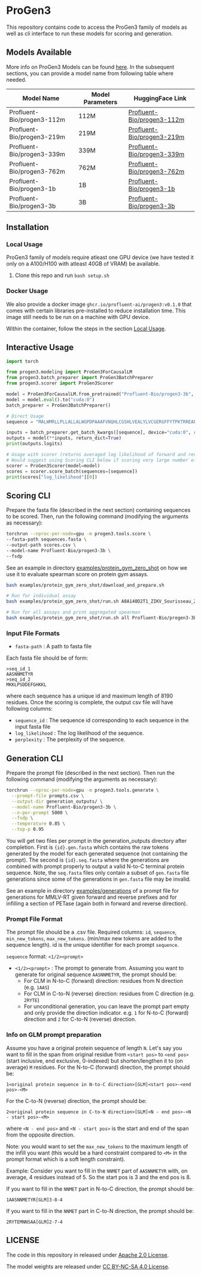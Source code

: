 # ProGen3

This repository contains code to access the ProGen3 family of models as well as cli interface to run these models for scoring and generation.

## Models Available

More info on ProGen3 Models can be found [here](https://profluent.bio/showcase/progen3). In the subsequent sections, you can provide a model name from following table where needed.

| Model Name                 | Model Parameters | HuggingFace Link                                                                |
| -------------------------- | ---------------- | ------------------------------------------------------------------------------- |
| Profluent-Bio/progen3-112m | 112M             | [Profluent-Bio/progen3-112m](https://huggingface.co/Profluent-Bio/progen3-112m) |
| Profluent-Bio/progen3-219m | 219M             | [Profluent-Bio/progen3-219m](https://huggingface.co/Profluent-Bio/progen3-219m) |
| Profluent-Bio/progen3-339m | 339M             | [Profluent-Bio/progen3-339m](https://huggingface.co/Profluent-Bio/progen3-339m) |
| Profluent-Bio/progen3-762m | 762M             | [Profluent-Bio/progen3-762m](https://huggingface.co/Profluent-Bio/progen3-762m) |
| Profluent-Bio/progen3-1b   | 1B               | [Profluent-Bio/progen3-1b](https://huggingface.co/Profluent-Bio/progen3-1b)     |
| Profluent-Bio/progen3-3b   | 3B               | [Profluent-Bio/progen3-3b](https://huggingface.co/Profluent-Bio/progen3-3b)     |

## Installation

### Local Usage

ProGen3 family of models require atleast one GPU device (we have tested it only on a A100/H100 with atleast 40GB of VRAM) be available.

1. Clone this repo and run `bash setup.sh`

### Docker Usage

We also provide a docker image `ghcr.io/profluent-ai/progen3:v0.1.0` that comes with certain libraries pre-installed to reduce installation time. This image still needs to be run on a machine with GPU device.

Within the container, follow the steps in the section [Local Usage](#local-usage).

## Interactive Usage

```python
import torch

from progen3.modeling import ProGen3ForCausalLM
from progen3.batch_preparer import ProGen3BatchPreparer
from progen3.scorer import ProGen3Scorer

model = ProGen3ForCausalLM.from_pretrained("Profluent-Bio/progen3-3b", torch_dtype=torch.bfloat16)
model = model.eval().to("cuda:0")
batch_preparer = ProGen3BatchPreparer()

# Direct Usage
sequence = "MALWMRLLPLLALLALWGPDPAAAFVNQHLCGSHLVEALYLVCGERGFFYTPKTRREAEDLQVGQVELGGGPGAGSLQPLALEGSLQKRGIVEQCCTSICSLYQLENYCN"

inputs = batch_preparer.get_batch_kwargs([sequence], device="cuda:0", reverse=False)
outputs = model(**inputs, return_dict=True)
print(outputs.logits)

# Usage with scorer (returns averaged log likelihood of forward and reverse direction)
# Would suggest using Scoring CLI below if scoring very large number of sequences
scorer = ProGen3Scorer(model=model)
scores = scorer.score_batch(sequences=[sequence])
print(scores["log_likelihood"][0])
```

## Scoring CLI

Prepare the fasta file (described in the next section) containing sequences to be scored. Then, run the following command (modifying the arguments as necessary):

```bash
torchrun --nproc-per-node=gpu -m progen3.tools.score \
--fasta-path sequences.fasta \
--output-path scores.csv \
--model-name Profluent-Bio/progen3-3b \
--fsdp
```

See an example in directory [examples/protein_gym_zero_shot](examples/protein_gym_zero_shot) on how we use it to evaluate spearman score on protein gym assays.

```bash
bash examples/protein_gym_zero_shot/download_and_prepare.sh

# Run for individual assay
bash examples/protein_gym_zero_shot/run.sh A0A140D2T1_ZIKV_Sourisseau_2019 Profluent-Bio/progen3-3b

# Run for all assays and print aggregated spearman
bash examples/protein_gym_zero_shot/run.sh all Profluent-Bio/progen3-3b
```

### Input File Formats

- `fasta-path` : A path to fasta file

Each fasta file should be of form:

```
>seq_id_1
AASNNMETYR
>seq_id_2
MKKLPSDDEFGHKKL
```

where each sequence has a unique id and maximum length of 8190 residues. Once the scoring is complete, the output csv file will have following columns:

- `sequence_id` : The sequence id corresponding to each sequence in the input fasta file
- `log_likelihood` : The log likelihood of the sequence.
- `perplexity` : The perplexity of the sequence.

## Generation CLI

Prepare the prompt file (described in the next section). Then run the following command (modifying the arguments as necessary):

```bash
torchrun --nproc-per-node=gpu -m progen3.tools.generate \
  --prompt-file prompts.csv \
  --output-dir generation_outputs/ \
  --model-name Profluent-Bio/progen3-3b \
  --n-per-prompt 5000 \
  --fsdp \
  --temperature 0.85 \
  --top-p 0.95
```

You will get two files per prompt in the generation_outputs directory after completion. First is `{id}.gen.fasta` which contains the raw tokens generated by the model for each generated sequence (not containing the prompt). The second is `{id}.seq.fasta` where the generations are combined with prompt properly to output a valid N-to-C terminal protein sequence. Note, the `seq.fasta` files only contain a subset of `gen.fasta` file generations since some of the generations in `gen.fasta` file may be invalid.

See an example in directory [examples/generations](examples/generations) of a prompt file for generations for MMLV-RT given forward and reverse prefixes and for infilling a section of PETase (again both in forward and reverse direction).

### Prompt File Format

The prompt file should be a .csv file. Required columns: `id`, `sequence`, `min_new_tokens`, `max_new_tokens`. (min/max new tokens are added to the sequence length). id is the unique identifier for each prompt `sequence`.

`sequence` format: `<1/2><prompt>`

- `<1/2><prompt>` : The prompt to generate from. Assuming you want to generate for original sequence `AASNNMETYR`, the prompt should be:
  - For CLM in N-to-C (forward) direction: residues from N direction (e.g. `1AAS`)
  - For CLM in C-to-N (reverse) direction: residues from C direction (e.g. `2RYTE`)
  - For unconditional generation, you can leave the prompt part empty and only provide the direction indicator. e.g. `1` for N-to-C (forward) direction and `2` for C-to-N (reverse) direction.

### Info on GLM prompt preparation

Assume you have a original protein sequence of length `N`. Let's say you want to fill in the span from original residue from `<start pos>` to `<end pos>` (start inclusive, end exclusive, 0-indexed) but shorten/lengthen it to (on average) `M` residues. For the N-to-C (forward) direction, the prompt should be:

`1<original protein sequence in N-to-C direction>[GLM]<start pos>-<end pos>-<M>`

For the C-to-N (reverse) direction, the prompt should be:

`2<original protein sequence in C-to-N direction>[GLM]<N - end pos>-<N - start pos>-<M>`

where `<N - end pos>` and `<N - start pos>` is the start and end of the span from the opposite direction.

Note: you would want to set the `max_new_tokens` to the maximum length of the infill you want (this would be a hard constraint compared to `<M>` in the prompt format which is a soft length constraint).

Example:
Consider you want to fill in the `NNMET` part of `AASNNMETYR` with, on average, 4 residues instead of 5. So the start pos is 3 and the end pos is 8.

If you want to fill in the `NNMET` part in N-to-C direction, the prompt should be:

`1AASNNMETYR[GLM]3-8-4`

If you want to fill in the `NNMET` part in C-to-N direction, the prompt should be:

`2RYTEMNNSAA[GLM]2-7-4`

## LICENSE

The code in this repository in released under [Apache 2.0 License](LICENSE-CODE).

The model weights are released under [CC BY-NC-SA 4.0 License](https://creativecommons.org/licenses/by-nc-sa/4.0/legalcode.txt).
